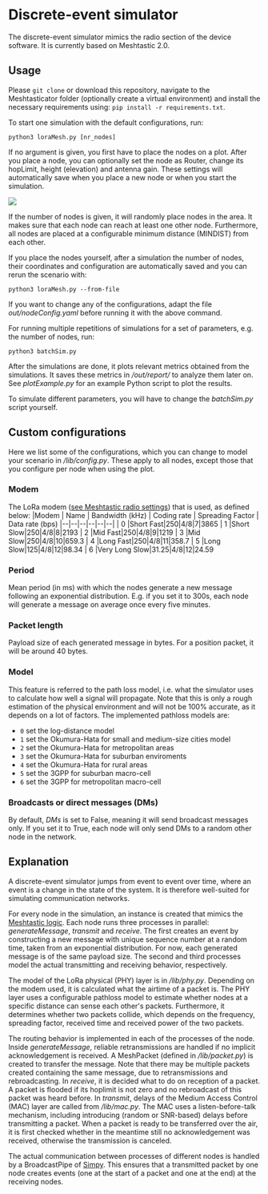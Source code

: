 # Discrete-event simulator 
The discrete-event simulator mimics the radio section of the device software. It is currently based on Meshtastic 2.0. 

## Usage
Please `git clone` or download this repository, navigate to the Meshtasticator folder (optionally create a virtual environment) and install the necessary requirements using: 
```pip install -r requirements.txt```.

To start one simulation with the default configurations, run:

```python3 loraMesh.py [nr_nodes]``` 

If no argument is given, you first have to place the nodes on a plot. After you place a node, you can optionally set the node as Router, change its hopLimit, height (elevation) and antenna gain. These settings will automatically save when you place a new node or when you start the simulation.

![](/img/configNode.png)

If the number of nodes is given, it will randomly place nodes in the area. It makes sure that each node can reach at least one other node. Furthermore, all nodes are placed at a configurable minimum distance (MINDIST) from each other. 

If you place the nodes yourself, after a simulation the number of nodes, their coordinates and configuration are automatically saved and you can rerun the scenario with:

 ```python3 loraMesh.py --from-file```

If you want to change any of the configurations, adapt the file *out/nodeConfig.yaml* before running it with the above command.

For running multiple repetitions of simulations for a set of parameters, e.g. the number of nodes, run: 

```python3 batchSim.py``` 

After the simulations are done, it plots relevant metrics obtained from the simulations. It saves these metrics in */out/report/* to analyze them later on. See *plotExample.py* for an example Python script to plot the results.  

To simulate different parameters, you will have to change the *batchSim.py* script yourself. 

## Custom configurations
Here we list some of the configurations, which you can change to model your scenario in */lib/config.py*. These apply to all nodes, except those that you configure per node when using the plot.
### Modem
The LoRa modem ([see Meshtastic radio settings](https://meshtastic.org/docs/overview/radio-settings#predefined-channels)) that is used, as defined below:
|Modem  | Name | Bandwidth (kHz) | Coding rate | Spreading Factor | Data rate (bps)
|--|--|--|--|--|--| 
| 0 |Short Fast|250|4/8|7|3865
| 1 |Short Slow|250|4/8|8|2193
| 2 |Mid Fast|250|4/8|9|1219
| 3 |Mid Slow|250|4/8|10|659.3
| 4 |Long Fast|250|4/8|11|358.7
| 5 |Long Slow|125|4/8|12|98.34
| 6 |Very Long Slow|31.25|4/8|12|24.59

### Period
Mean period (in ms) with which the nodes generate a new message following an exponential distribution. E.g. if you set it to 300s, each node will generate a message on average once every five minutes. 

### Packet length 
Payload size of each generated message in bytes. For a position packet, it will be around 40 bytes. 

### Model
This feature is referred to the path loss model, i.e. what the simulator uses to calculate how well a signal will propagate. Note that this is only a rough estimation of the physical environment and will not be 100% accurate, as it depends on a lot of factors. The implemented pathloss models are:
* ```0``` set the log-distance model  
* ```1``` set the Okumura-Hata for small and medium-size cities model  
* ```2``` set the Okumura-Hata for metropolitan areas  
* ```3``` set the Okumura-Hata for suburban enviroments  
* ```4``` set the Okumura-Hata for rural areas  
* ```5``` set the 3GPP for suburban macro-cell  
* ```6``` set the 3GPP for metropolitan macro-cell  

### Broadcasts or direct messages (DMs)
By default, *DMs* is set to False, meaning it will send broadcast messages only. If you set it to True, each node will only send DMs to a random other node in the network.

## Explanation
A discrete-event simulator jumps from event to event over time, where an event is a change in the state of the system. It is therefore well-suited for simulating communication networks.

For every node in the simulation, an instance is created that mimics the [Meshtastic logic](https://meshtastic.org/docs/overview/mesh-algo). Each node runs three processes in parallel: *generateMessage*, *transmit* and *receive*. The first creates an event by constructing a new message with unique sequence number at a random time, taken from an exponential distribution. For now, each generated message is of the same payload size. The second and third processes model the actual transmitting and receiving behavior, respectively. 

The model of the LoRa physical (PHY) layer is in */lib/phy.py*. Depending on the modem used, it is calculated what the airtime of a packet is. The PHY layer uses a configurable pathloss model to estimate whether nodes at a specific distance can sense each other's packets. Furthermore, it determines whether two packets collide, which depends on the frequency, spreading factor, received time and received power of the two packets.  

The routing behavior is implemented in each of the processes of the node. Inside *generateMessage*, reliable retransmissions are handled if no implicit acknowledgement is received. A MeshPacket (defined in */lib/packet.py*) is created to transfer the message. Note that there may be multiple packets created containing the same message, due to retransmissions and rebroadcasting. In *receive*, it is decided what to do on reception of a packet. A packet is flooded if its hoplimit is not zero and no rebroadcast of this packet was heard before. In *transmit*, delays of the Medium Access Control (MAC) layer are called from */lib/mac.py*. The MAC uses a listen-before-talk mechanism, including introducing (random or SNR-based) delays before transmitting a packet. When a packet is ready to be transferred over the air, it is first checked whether in the meantime still no acknowledgement was received, otherwise the transmission is canceled.

The actual communication between processes of different nodes is handled by a BroadcastPipe of [Simpy](https://simpy.readthedocs.io/en/latest/examples/process_communication.html). This ensures that a transmitted packet by one node creates events (one at the start of a packet and one at the end) at the receiving nodes. 